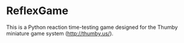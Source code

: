 # ReflexGame
This is a Python reaction time-testing game designed for the Thumby miniature game system (http://thumby.us/).
